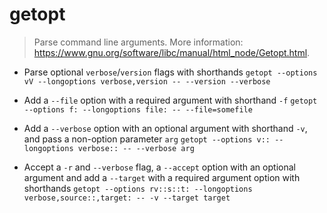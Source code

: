 # getopt
> Parse command line arguments.
> More information: <https://www.gnu.org/software/libc/manual/html_node/Getopt.html>.

- Parse optional `verbose`/`version` flags with shorthands
`getopt --options vV --longoptions verbose,version -- --version --verbose`

- Add a `--file` option with a required argument with shorthand `-f`
`getopt --options f: --longoptions file: -- --file=somefile`

- Add a `--verbose` option with an optional argument with shorthand `-v`, and pass a non-option parameter `arg`
`getopt --options v:: --longoptions verbose:: -- --verbose arg`

- Accept a `-r` and `--verbose` flag, a `--accept` option with an optional argument and add a `--target` with a required argument option with shorthands
`getopt --options rv::s::t: --longoptions verbose,source::,target: -- -v --target target`
